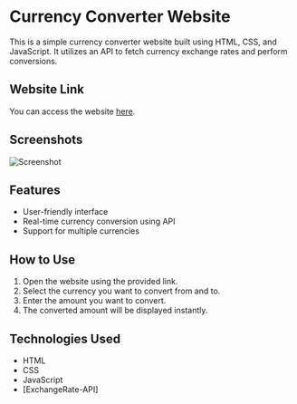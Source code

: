 # Currency Converter Website

This is a simple currency converter website built using HTML, CSS, and JavaScript. It utilizes an API to fetch currency exchange rates and perform conversions.

## Website Link

You can access the website [here](https://saugataghosh24.github.io/Currency-Converter/).

## Screenshots

![Screenshot](https://github.com/Saugataghosh24/Currency-Converter/assets/135034312/0b1028b0-30d3-4b3a-bfe1-c262e566dff0)

## Features

- User-friendly interface
- Real-time currency conversion using API
- Support for multiple currencies

## How to Use

1. Open the website using the provided link.
2. Select the currency you want to convert from and to.
3. Enter the amount you want to convert.
4. The converted amount will be displayed instantly.

## Technologies Used

- HTML
- CSS
- JavaScript
- [ExchangeRate-API]
